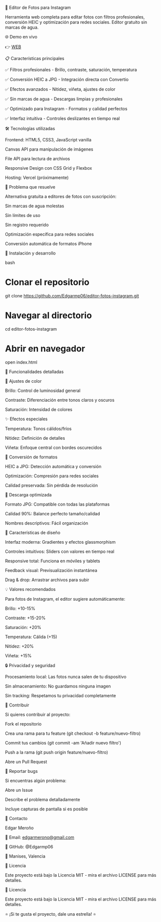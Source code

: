📸 Editor de Fotos para Instagram

Herramienta web completa para editar fotos con filtros profesionales, conversión HEIC y optimización para redes sociales. Editor gratuito sin marcas de agua.

🌐 Demo en vivo

👉 [WEB](https://editor-fotos-instagram.vercel.app/)

📋 Características principales

✅ Filtros profesionales - Brillo, contraste, saturación, temperatura

✅ Conversión HEIC a JPG - Integración directa con Convertio

✅ Efectos avanzados - Nitidez, viñeta, ajustes de color

✅ Sin marcas de agua - Descargas limpias y profesionales

✅ Optimizado para Instagram - Formatos y calidad perfectos

✅ Interfaz intuitiva - Controles deslizantes en tiempo real

🛠️ Tecnologías utilizadas

Frontend: HTML5, CSS3, JavaScript vanilla

Canvas API para manipulación de imágenes

File API para lectura de archivos

Responsive Design con CSS Grid y Flexbox

Hosting: Vercel (próximamente)

🎯 Problema que resuelve

Alternativa gratuita a editores de fotos con suscripción:

Sin marcas de agua molestas

Sin límites de uso

Sin registro requerido

Optimización específica para redes sociales

Conversión automática de formatos iPhone

🚀 Instalación y desarrollo

bash

# Clonar el repositorio
git clone https://github.com/Edgarmp06/editor-fotos-instagram.git

# Navegar al directorio
cd editor-fotos-instagram

# Abrir en navegador

open index.html

📱 Funcionalidades detalladas

🎨 Ajustes de color

Brillo: Control de luminosidad general

Contraste: Diferenciación entre tonos claros y oscuros

Saturación: Intensidad de colores

✨ Efectos especiales

Temperatura: Tonos cálidos/fríos

Nitidez: Definición de detalles

Viñeta: Enfoque central con bordes oscurecidos

🔄 Conversión de formatos

HEIC a JPG: Detección automática y conversión

Optimización: Compresión para redes sociales

Calidad preservada: Sin pérdida de resolución

💾 Descarga optimizada

Formato JPG: Compatible con todas las plataformas

Calidad 90%: Balance perfecto tamaño/calidad

Nombres descriptivos: Fácil organización

🎨 Características de diseño

Interfaz moderna: Gradientes y efectos glassmorphism

Controles intuitivos: Sliders con valores en tiempo real

Responsive total: Funciona en móviles y tablets

Feedback visual: Previsualización instantánea

Drag & drop: Arrastrar archivos para subir

💡 Valores recomendados

Para fotos de Instagram, el editor sugiere automáticamente:

Brillo: +10-15%

Contraste: +15-20%

Saturación: +20%

Temperatura: Cálida (+15)

Nitidez: +20%

Viñeta: +15%

🔒 Privacidad y seguridad

Procesamiento local: Las fotos nunca salen de tu dispositivo

Sin almacenamiento: No guardamos ninguna imagen

Sin tracking: Respetamos tu privacidad completamente

🤝 Contribuir

Si quieres contribuir al proyecto:

Fork el repositorio

Crea una rama para tu feature (git checkout -b feature/nuevo-filtro)

Commit tus cambios (git commit -am 'Añadir nuevo filtro')

Push a la rama (git push origin feature/nuevo-filtro)

Abre un Pull Request

🐛 Reportar bugs

Si encuentras algún problema:

Abre un Issue

Describe el problema detalladamente

Incluye capturas de pantalla si es posible

📧 Contacto

Edgar Meroño


📧 Email: edgarmerono@gmail.com

🐙 GitHub: @Edgarmp06

📍 Manises, Valencia

📄 Licencia

Este proyecto está bajo la Licencia MIT - mira el archivo LICENSE para más detalles.

📄 Licencia

Este proyecto está bajo la Licencia MIT - mira el archivo LICENSE para más detalles.

⭐ ¡Si te gusta el proyecto, dale una estrella! ⭐

